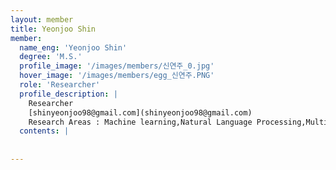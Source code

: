 ```yaml
--- 
layout: member 
title: Yeonjoo Shin 
member:
  name_eng: 'Yeonjoo Shin'
  degree: 'M.S.'
  profile_image: '/images/members/신연주_0.jpg'
  hover_image: '/images/members/egg_신연주.PNG'
  role: 'Researcher'
  profile_description: |
    Researcher
    [shinyeonjoo98@gmail.com](shinyeonjoo98@gmail.com)
    Research Areas : Machine learning,Natural Language Processing,Multi-Modal
  contents: |
    
    
--- 
```


